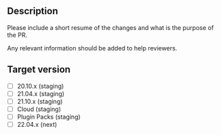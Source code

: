 ## Description

Please include a short resume of the changes and what is the purpose of the PR.

Any relevant information should be added to help reviewers.

## Target version

- [ ] 20.10.x (staging)
- [ ] 21.04.x (staging)
- [ ] 21.10.x (staging)
- [ ] Cloud (staging)
- [ ] Plugin Packs (staging)
- [ ] 22.04.x (next)
